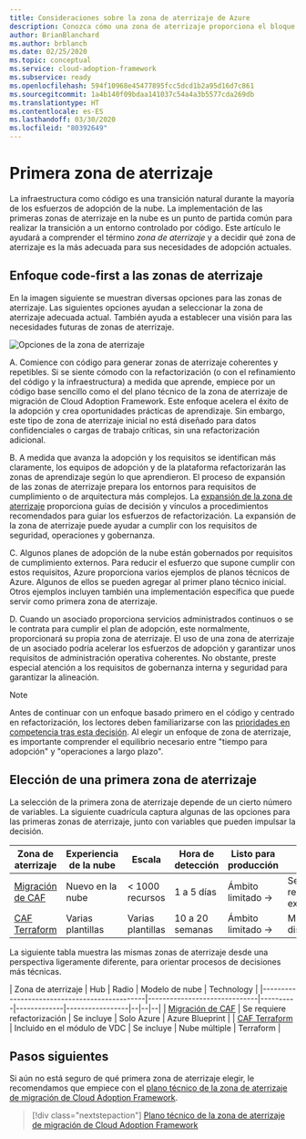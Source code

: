 ```yaml
---
title: Consideraciones sobre la zona de aterrizaje de Azure
description: Conozca cómo una zona de aterrizaje proporciona el bloque de creación básico de cualquier entorno de adopción de la nube.
author: BrianBlanchard
ms.author: brblanch
ms.date: 02/25/2020
ms.topic: conceptual
ms.service: cloud-adoption-framework
ms.subservice: ready
ms.openlocfilehash: 594f10968e45477895fcc5dcd1b2a95d16d7c861
ms.sourcegitcommit: 1a4b140f09bdaa141037c54a4a3b5577cda269db
ms.translationtype: HT
ms.contentlocale: es-ES
ms.lasthandoff: 03/30/2020
ms.locfileid: "80392649"
---
```

# <a name="first-landing-zone"></a>Primera zona de aterrizaje

La infraestructura como código es una transición natural durante la mayoría de los esfuerzos de adopción de la nube. La implementación de las primeras zonas de aterrizaje en la nube es un punto de partida común para realizar la transición a un entorno controlado por código. Este artículo le ayudará a comprender el término _zona de aterrizaje_ y a decidir qué zona de aterrizaje es la más adecuada para sus necesidades de adopción actuales.

## <a name="code-first-approach-to-landing-zones"></a>Enfoque code-first a las zonas de aterrizaje

En la imagen siguiente se muestran diversas opciones para las zonas de aterrizaje. Las siguientes opciones ayudan a seleccionar la zona de aterrizaje adecuada actual. También ayuda a establecer una visión para las necesidades futuras de zonas de aterrizaje.

![Opciones de la zona de aterrizaje](../../_images/ready/landing-zone-options.png)

A. Comience con código para generar zonas de aterrizaje coherentes y repetibles. Si se siente cómodo con la refactorización (o con el refinamiento del código y la infraestructura) a medida que aprende, empiece por un código base sencillo como el del plano técnico de la zona de aterrizaje de migración de Cloud Adoption Framework. Este enfoque acelera el éxito de la adopción y crea oportunidades prácticas de aprendizaje. Sin embargo, este tipo de zona de aterrizaje inicial no está diseñado para datos confidenciales o cargas de trabajo críticas, sin una refactorización adicional.

B. A medida que avanza la adopción y los requisitos se identifican más claramente, los equipos de adopción y de la plataforma refactorizarán las zonas de aprendizaje según lo que aprendieron. El proceso de expansión de las zonas de aterrizaje prepara los entornos para requisitos de cumplimiento o de arquitectura más complejos. La [expansión de la zona de aterrizaje](../considerations/index.md) proporciona guías de decisión y vínculos a procedimientos recomendados para guiar los esfuerzos de refactorización. La expansión de la zona de aterrizaje puede ayudar a cumplir con los requisitos de seguridad, operaciones y gobernanza.

C. Algunos planes de adopción de la nube están gobernados por requisitos de cumplimiento externos. Para reducir el esfuerzo que supone cumplir con estos requisitos, Azure proporciona varios ejemplos de planos técnicos de Azure. Algunos de ellos se pueden agregar al primer plano técnico inicial. Otros ejemplos incluyen también una implementación específica que puede servir como primera zona de aterrizaje.

D. Cuando un asociado proporciona servicios administrados continuos o se le contrata para cumplir el plan de adopción, este normalmente, proporcionará su propia zona de aterrizaje. El uso de una zona de aterrizaje de un asociado podría acelerar los esfuerzos de adopción y garantizar unos requisitos de administración operativa coherentes. No obstante, preste especial atención a los requisitos de gobernanza interna y seguridad para garantizar la alineación.

> [!NOTE]
> Antes de continuar con un enfoque basado primero en el código y centrado en refactorización, los lectores deben familiarizarse con las [prioridades en competencia tras esta decisión](../../strategy/balance-competing-priorities.md#balance-during-ready). Al elegir un enfoque de zona de aterrizaje, es importante comprender el equilibrio necesario entre "tiempo para adopción" y "operaciones a largo plazo".

## <a name="choosing-a-first-landing-zone"></a>Elección de una primera zona de aterrizaje

La selección de la primera zona de aterrizaje depende de un cierto número de variables. La siguiente cuadrícula captura algunas de las opciones para las primeras zonas de aterrizaje, junto con variables que pueden impulsar la decisión.

| Zona de aterrizaje                                 | Experiencia de la nube  | Escala             | Hora de detección | Listo para producción | Híbrido             | Información confidencial     | Crítica   | Cumplimiento normativo         |
|----------------------------------------------|-------------------|-------------------|----------------|------------------|--------------------|--------------------|--------------------|--------------------|
| [Migración de CAF](./migrate-landing-zone.md)     | Nuevo en la nube      | < 1000 recursos    | 1 a 5 días    | Ámbito limitado -> | Se requiere expansión | Se requiere expansión | Se requiere expansión | Se requiere expansión |
| [CAF Terraform](./terraform-landing-zone.md) | Varias plantillas | Varias plantillas | 10 a 20 semanas | Ámbito limitado -> | Módulos disponibles  | Módulos disponibles  | Módulos disponibles  | Módulos disponibles  |

La siguiente tabla muestra las mismas zonas de aterrizaje desde una perspectiva ligeramente diferente, para orientar procesos de decisiones más técnicas.

| Zona de aterrizaje                                 | Hub                          | Radio    | Modelo de nube | Technology      |
|----------------------------------------------|------------------------------|----------|-------------|-----------------|--|--|--|
| [Migración de CAF](./migrate-landing-zone.md)     | Se requiere refactorización            | Se incluye | Solo Azure  | Azure Blueprint |
| [CAF Terraform](./terraform-landing-zone.md) | Incluido en el módulo de VDC       | Se incluye | Nube múltiple  | Terraform       |

## <a name="next-steps"></a>Pasos siguientes

Si aún no está seguro de qué primera zona de aterrizaje elegir, le recomendamos que empiece con el [plano técnico de la zona de aterrizaje de migración de Cloud Adoption Framework](./migrate-landing-zone.md).

> [!div class="nextstepaction"]
> [Plano técnico de la zona de aterrizaje de migración de Cloud Adoption Framework](./migrate-landing-zone.md)
